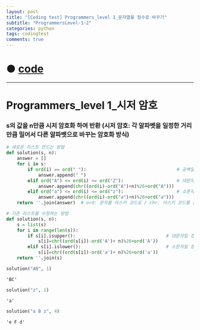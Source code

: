 ```yaml
---
layout: post
title: "[Coding test] Programmers_level 1_문자열을 정수로 바꾸기"
subtitle: "ProgrammersLevel-1-2"
categories: python
tags: codingtest
comments: true
---
```


# ● [code](https://github.com/JeongJaeyoung0/coding_test/blob/5a6864d0c7a401755624bb0faba5cca15623035e/210726_Programmers_level%201_%EB%AC%B8%EC%9E%90%EC%97%B4%EC%9D%84%20%EC%A0%95%EC%88%98%EB%A1%9C%20%EB%B0%94%EA%BE%B8%EA%B8%B0.ipynb)

***

# Programmers_level 1_시저 암호
### s의 값을 n만큼 시저 암호화 하여 반환 (시저 암호: 각 알파벳을 일정한 거리만큼 밀어서 다른 알파벳으로 바꾸는 암호화 방식)


```python
# 새로운 리스트 만드는 방법
def solution(s, n):
    answer = []
    for i in s:
        if ord(i) == ord(" "):                                  # 공백일 경우
            answer.append(" ")
        elif ord("A") <= ord(i) <= ord("Z"):                    # 대문자일 경우
            answer.append(chr((ord(i)-ord("A")+n)%26+ord("A")))
        elif ord("a") <= ord(i) <= ord("z"):                    # 소문자일 경우
            answer.append(chr((ord(i)-ord("a")+n)%26+ord("a")))
    return ''.join(answer)  # ord: 문자를 아스키 코드로 / chr: 아스키 코드를 문자로
```


```python
# 기존 리스트를 수정하는 방법
def solution(s, n):
    s = list(s)
    for i in range(len(s)):
        if s[i].isupper():                                  # 대문자일 경우
            s[i]=chr((ord(s[i])-ord('A')+ n)%26+ord('A'))
        elif s[i].islower():                                # 소문자일 경우
            s[i]=chr((ord(s[i])-ord('a')+ n)%26+ord('a'))
    return ''.join(s)
```


```python
solution("AB", 1)
```




    'BC'




```python
solution("z", 1)
```




    'a'




```python
solution("a B z", 4)
```




    'e F d'